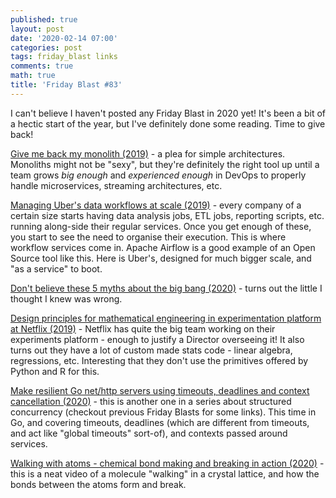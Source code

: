 ```yaml
---
published: true
layout: post
date: '2020-02-14 07:00'
categories: post
tags: friday_blast links
comments: true
math: true
title: 'Friday Blast #83'
---
```

I can't believe I haven't posted any Friday Blast in 2020 yet! It's been a bit of a hectic start of the year, but I've definitely done some reading. Time to give back!

[Give me back my monolith (2019)](http://www.craigkerstiens.com/2019/03/13/give-me-back-my-monolith/) - a plea for simple architectures. Monoliths might not be "sexy", but they're definitely the right tool up until a team grows _big enough_ and _experienced enough_ in DevOps to properly handle microservices, streaming architectures, etc.

[Managing Uber's data workflows at scale (2019)](https://eng.uber.com/managing-data-workflows-at-scale/) - every company of a certain size starts having data analysis jobs, ETL jobs, reporting scripts, etc. running along-side their regular services. Once you get enough of these, you start to see the need to organise their execution. This is where workflow services come in. Apache Airflow is a good example of an Open Source tool like this. Here is Uber's, designed for much bigger scale, and "as a service" to boot.

[Don't believe these 5 myths about the big bang (2020)](https://www.forbes.com/sites/startswithabang/2020/02/06/the-top-5-myths-you-probably-believe-about-the-big-bang/#238733992694) - turns out the little I thought I knew was wrong.

[Design principles for mathematical engineering in experimentation platform at Netflix (2019)](https://netflixtechblog.com/design-principles-for-mathematical-engineering-in-experimentation-platform-15b3ea143b1f) - Netflix has quite the big team working on their experiments platform - enough to justify a Director overseeing it! It also turns out they have a lot of custom made stats code - linear algebra, regressions, etc. Interesting that they don't use the primitives offered by Python and R for this.

[Make resilient Go net/http servers using timeouts, deadlines and context cancellation (2020)](https://ieftimov.com/post/make-resilient-golang-net-http-servers-using-timeouts-deadlines-context-cancellation/) - this is another one in a series about structured concurrency (checkout previous Friday Blasts for some links). This time in Go, and covering timeouts, deadlines (which are different from timeouts, and act like "global timeouts" sort-of), and contexts passed around services.

[Walking with atoms - chemical bond making and breaking in action (2020)](https://www.eurekalert.org/pub_releases/2020-01/uon-wwa010720.php) - this is a neat video of a molecule "walking" in a crystal lattice, and how the bonds between the atoms form and break.
